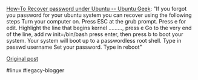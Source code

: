 <!--
date: '2007-11-27'
published: true
slug: 2007-11-how-to-recover-password-under-ubuntu
time_to_read: 5
title: How-To Recover password under Ubuntu -- Ubuntu Geek
-->

[How-To Recover password under Ubuntu -- Ubuntu Geek](http://www.ubuntugeek.com/how-to-recover-password-under-ubuntu.html): "If you forgot you password for your ubuntu system you can recover using the following steps Turn your computer on. Press ESC at the grub prompt. Press e for edit. Highlight the line that begins kernel ………, press e Go to the very end of the line, add rw init=/bin/bash press enter, then press b to boot your system. Your system will boot up to a passwordless root shell. Type in passwd username Set your password. Type in reboot"

[Original post](https://ysfk.blogspot.com/2007/11/how-to-recover-password-under-ubuntu.html)

#linux #legacy-blogger 